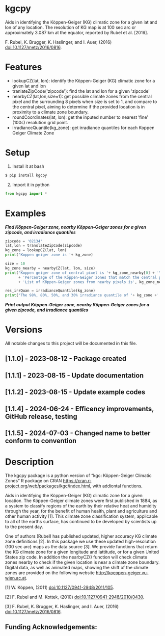 # kgcpy
Aids in identifying the Köppen-Geiger (KG) climatic zone for
a given lat and lon of any location. The resolution of KG map is at 100 sec arc or approximately 3.087 km at the equator, reported by Rubel et al. [2016]. 

F. Rubel, K. Brugger, K. Haslinger, and I. Auer, (2016) <doi:10.1127/metz/2016/0816>.

# Features
 - lookupCZ(lat, lon): identify the Köppen-Geiger (KG) climatic zone for a given lat and lon
 - tranlateZipCode('zipcode'): find the lat and lon for a given 'zipcode'
 - nearbyCZ(lat,lon,size=1): get possible climate zones from the central pixel and the surrounding 8 pixels when size is set to 1, and compare to the central pixel, aiming to determine if the provided location is in proximity to a climate zone boundary.
 - roundCoordinates(lat, lon): get the inputed number to nearest ’fine’ (100s) resolution grid point.
 - irradianceQuantile(kg_zone): get irradiance quantiles for each Koppen Geiger Climate Zone
 
#  Setup
1. Install it at bash
```bash
$ pip install kgcpy
```
2.	Import it in python
```python
from kgcpy import *
``` 
#  Examples
***Find Köppen-Geiger zone, nearby Köppen-Geiger zones for a given zipcode, and irradiance quantiles***
```python
zipcode = '02134'
lat,lon = translateZipCode(zipcode)
kg_zone = lookupCZ(lat, lon)
print('Koppen geiger zone is '+ kg_zone)

size = 10
kg_zone_nearby = nearbyCZ(lat, lon, size)
print('Koppen geiger zone of central pixel is '+ kg_zone_nearby[0] + '\n' 
      + 'Percentage of the Köppen-Geiger zones that match the central pixel, taking into account the neighboring pixels '+ "{:.1%}".format(kg_zone_nearby[1]) + '\n' 
      + 'List of Köppen-Geiger zones from nearby pixels is', kg_zone_nearby[2][:])

res_irrQuan = irradianceQuantile(kg_zone)
print('The 98%, 80%, 50%, and 30% irradiance quantile of '+ kg_zone +' respectively is' , res_irrQuan[0] , res_irrQuan[1] , res_irrQuan[2], 'kWh/m2')
``` 
***Print output Köppen-Geiger zone, nearby Köppen-Geiger zones for a given zipcode, and irradiance quantiles***

#  Versions
All notable changes to this project will be documented in this file.
## [1.1.0] - 2023-08-12 - Package created
## [1.1.1] - 2023-08-15 - Update documentation
## [1.1.2] - 2023-08-15 - Update example codes
## [1.1.4] - 2024-06-24 - Efficency improvements, GitHub release, testing
## [1.1.5] - 2024-07-03 - Changed name to better conform to convention

#  Description
The kgcpy package is a python version of “kgc: Köppen-Geiger Climatic Zones” R package on CRAN https://cran.r-project.org/web/packages/kgc/index.html, with addiontal functions.

Aids in identifying the Köppen-Geiger (KG) climatic zone for a given location. The Köppen-Geiger climate zones were first published in 1884, as a system to classify regions of the earth by their relative heat and humidity through the year, for the benefit of human health, plant and agriculture and other human activity [1]. This climate zone classification system, applicable to all of the earths surface, has continued to be developed by scientists up to the present day.

One of authors (Rubel) has published updated, higher accuracy KG climate zone definitions [2]. In this package we use these updated high-resolution (100 sec arc) maps as the data source [3]. We provide functions that return the KG climate zone for a given longitude and lattitude, or for a given United States zip code. In addition the nearbyCZ() function will check climate zones nearby to check if the given location is near a climate zone boundary. Digital data, as well as animated maps, showing the shift of the climate zones are provided on the following website <http://koeppen-geiger.vu-wien.ac.at>.

[1] W. Köppen, (2011) <doi:10.1127/0941-2948/2011/105>.

[2] F. Rubel and M. Kottek, (2010) <doi:10.1127/0941-2948/2010/0430>.

[3] F. Rubel, K. Brugger, K. Haslinger, and I. Auer, (2016) <doi:10.1127/metz/2016/0816>.

## Funding Acknowledgements:
